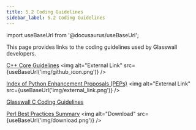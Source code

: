```yaml
---
title: 5.2 Coding Guidelines 
sidebar_label: 5.2 Coding Guidelines 
---
```


import useBaseUrl from '@docusaurus/useBaseUrl';

This page provides links to the coding guidelines used by Glasswall developers.

[C++ Core Guidelines](https://github.com/isocpp/CppCoreGuidelines/blob/master/CppCoreGuidelines.md#c-core-guidelines "C++ Core Guidelines") <img alt="External Link" src={useBaseUrl('img/github_icon.png')} />

[Index of Python Enhancement Proposals (PEPs)](https://www.python.org/dev/peps/
 "Index of Python Enhancement Proposals") <img alt="External Link" src={useBaseUrl('img/external_link.png')} />

[Glasswall C Coding Guidelines](<artifacts/Glasswall C Coding Guidelines.doc>)

[Perl Best Practices Summary](artifacts/Perl_Best_Practices_Summary.docx) <img alt="Download" src={useBaseUrl('img/download.png')} />
